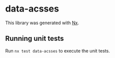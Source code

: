 # data-acsses

This library was generated with [Nx](https://nx.dev).

## Running unit tests

Run `nx test data-acsses` to execute the unit tests.
